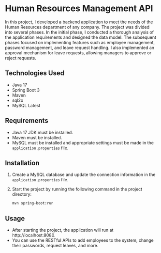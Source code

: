 # Human Resources Management API


In this project, I developed a backend application to meet the needs of the Human Resources department of any company. The project was divided into several phases. In the initial phase,
I conducted a thorough analysis of the application requirements and designed the data model. The subsequent phases focused on implementing features such as employee management, password management, and leave request handling. 
I also implemented an approval mechanism for leave requests, allowing managers to approve or reject requests. 

## Technologies Used

- Java 17
- Spring Boot 3
- Maven
- sql2o
- MySQL Latest

## Requirements

- Java 17 JDK must be installed.
- Maven must be installed.
- MySQL must be installed and appropriate settings must be made in the `application.properties` file.

## Installation

1. Create a MySQL database and update the connection information in the `application.properties` file.

2. Start the project by running the following command in the project directory:

   ```bash
   mvn spring-boot:run

## Usage
- After starting the project, the application will run at http://localhost:8080.
- You can use the RESTful APIs to add employees to the system, change their passwords, request leaves, and more.

